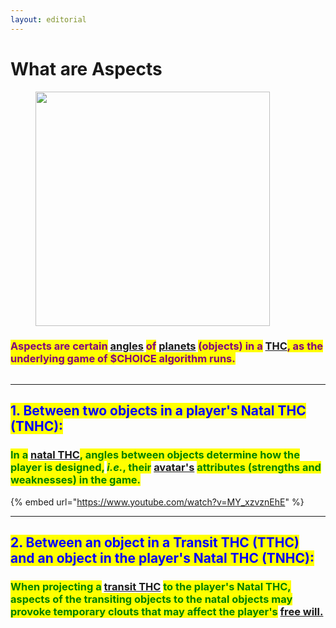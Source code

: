 ```yaml
---
layout: editorial
---
```


# What are Aspects

<figure><img src="../../../../../.gitbook/assets/pexels-btgl-♡-18803725.jpg" alt="" width="375"><figcaption></figcaption></figure>

### <mark style="color:purple;">Aspects are certain</mark> [angles](../angles/) <mark style="color:purple;">of</mark> [planets](../planets/) <mark style="color:purple;">(objects) in a</mark> [THC](../the-hubble-chart-thc/the-hubble-chart-thc/#the-hubble-chart-is-a-two-dimensional-representation-of-the-sky-projected-to-earth-and-it-represents)<mark style="color:purple;">, as the underlying game of $CHOICE algorithm runs.</mark>

<figure><img src="../../../../../.gitbook/assets/Screenshot 2024-02-11 at 6.43.59 PM.png" alt=""><figcaption></figcaption></figure>

***

## <mark style="color:blue;">1. Between two objects in a player's Natal THC (TNHC):</mark>

### <mark style="color:green;">In a</mark> [natal THC](../the-hubble-chart-thc/birth-chart/)<mark style="color:green;">, angles between objects determine how the player is designed,</mark> <mark style="color:green;"></mark>_<mark style="color:green;">i.e.</mark>_<mark style="color:green;">, their</mark> [avatar's](broken-reference) <mark style="color:green;">attributes (strengths and weaknesses) in the game.</mark>



{% embed url="https://www.youtube.com/watch?v=MY_xzvznEhE" %}

***

## <mark style="color:blue;">2. Between an object in a Transit THC (TTHC) and an object in the player's Natal THC (TNHC):</mark>

### <mark style="color:green;">When projecting a</mark> [transit THC](broken-reference) <mark style="color:green;">to the player's Natal THC, aspects of the transiting objects to the natal objects may provoke temporary clouts that may affect the player's</mark> [free will.](../../../reality/the-usdchoice-of-reality/is-free-will-real/)

###

<figure><img src="../../../../../.gitbook/assets/Screenshot 2023-12-05 at 11.37.47 AM.png" alt=""><figcaption></figcaption></figure>
